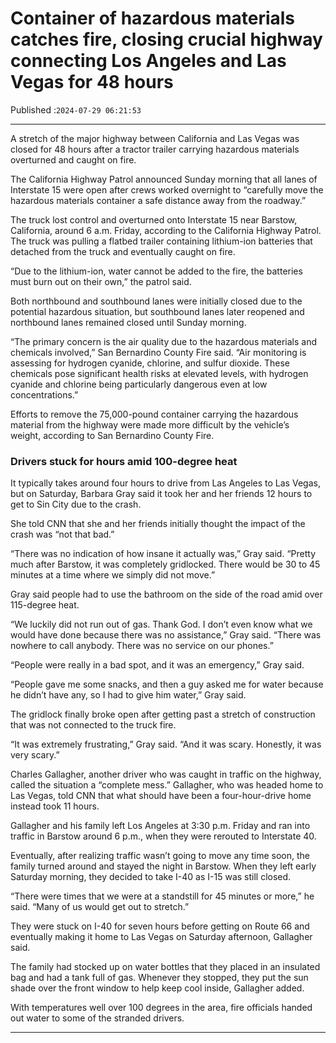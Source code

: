 # Container of hazardous materials catches fire, closing crucial highway connecting Los Angeles and Las Vegas for 48 hours

Published :`2024-07-29 06:21:53`

---

A stretch of the major highway between California and Las Vegas was closed for 48 hours after a tractor trailer carrying hazardous materials overturned and caught on fire.

The California Highway Patrol announced Sunday morning that all lanes of Interstate 15 were open after crews worked overnight to “carefully move the hazardous materials container a safe distance away from the roadway.”

The truck lost control and overturned onto Interstate 15 near Barstow, California, around 6 a.m. Friday, according to the California Highway Patrol. The truck was pulling a flatbed trailer containing lithium-ion batteries that detached from the truck and eventually caught on fire.

“Due to the lithium-ion, water cannot be added to the fire, the batteries must burn out on their own,” the patrol said.

Both northbound and southbound lanes were initially closed due to the potential hazardous situation, but southbound lanes later reopened and northbound lanes remained closed until Sunday morning.

“The primary concern is the air quality due to the hazardous materials and chemicals involved,” San Bernardino County Fire said. “Air monitoring is assessing for hydrogen cyanide, chlorine, and sulfur dioxide. These chemicals pose significant health risks at elevated levels, with hydrogen cyanide and chlorine being particularly dangerous even at low concentrations.”

Efforts to remove the 75,000-pound container carrying the hazardous material from the highway were made more difficult by the vehicle’s weight, according to San Bernardino County Fire.

### Drivers stuck for hours amid 100-degree heat

It typically takes around four hours to drive from Las Angeles to Las Vegas, but on Saturday, Barbara Gray said it took her and her friends 12 hours to get to Sin City due to the crash.

She told CNN that she and her friends initially thought the impact of the crash was “not that bad.”

“There was no indication of how insane it actually was,” Gray said. “Pretty much after Barstow, it was completely gridlocked. There would be 30 to 45 minutes at a time where we simply did not move.”

Gray said people had to use the bathroom on the side of the road amid over 115-degree heat.

“We luckily did not run out of gas. Thank God. I don’t even know what we would have done because there was no assistance,” Gray said. “There was nowhere to call anybody. There was no service on our phones.”

“People were really in a bad spot, and it was an emergency,” Gray said.

“People gave me some snacks, and then a guy asked me for water because he didn’t have any, so I had to give him water,” Gray said.

The gridlock finally broke open after getting past a stretch of construction that was not connected to the truck fire.

“It was extremely frustrating,” Gray said. “And it was scary. Honestly, it was very scary.”

Charles Gallagher, another driver who was caught in traffic on the highway, called the situation a “complete mess.” Gallagher, who was headed home to Las Vegas, told CNN that what should have been a four-hour-drive home instead took 11 hours.

Gallagher and his family left Los Angeles at 3:30 p.m. Friday and ran into traffic in Barstow around 6 p.m., when they were rerouted to Interstate 40.

Eventually, after realizing traffic wasn’t going to move any time soon, the family turned around and stayed the night in Barstow. When they left early Saturday morning, they decided to take I-40 as I-15 was still closed.

“There were times that we were at a standstill for 45 minutes or more,” he said. “Many of us would get out to stretch.”

They were stuck on I-40 for seven hours before getting on Route 66 and eventually making it home to Las Vegas on Saturday afternoon, Gallagher said.

The family had stocked up on water bottles that they placed in an insulated bag and had a tank full of gas. Whenever they stopped, they put the sun shade over the front window to help keep cool inside, Gallagher added.

With temperatures well over 100 degrees in the area, fire officials handed out water to some of the stranded drivers.

---

